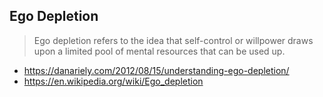 ## Ego Depletion

> Ego depletion refers to the idea that self-control or willpower draws upon a limited pool of mental resources that can be used up.  

- https://danariely.com/2012/08/15/understanding-ego-depletion/
- https://en.wikipedia.org/wiki/Ego_depletion
